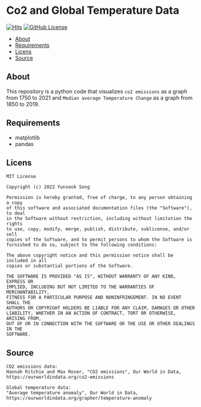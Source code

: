 # Co2 and Global Temperature Data
[![Hits](https://hits.seeyoufarm.com/api/count/incr/badge.svg?url=https%3A%2F%2Fgithub.com%2Fyuyuyunseok%2FCo2-and-Global-temperature-Data&count_bg=%23000000&title_bg=%23555555&icon=&icon_color=%23E7E7E7&title=hits&edge_flat=false)](https://hits.seeyoufarm.com)
[![GitHub License](https://img.shields.io/github/license/yuyuyunseok/Co2-and-Global-temperature-Data)](./LICENSE)

- [About](#about)<br>
- [Requirements](#requirements)<br>
- [Licens](#licens)<br>
- [Source](#source)<br>

## About
This repository is a python code that visualizes `co2 emissions` as a graph from 1750 to 2021 and `Median average Temperature Change` as a graph from 1850 to 2019.

## Requirements
- matplotlib
- pandas

## Licens
```
MIT License

Copyright (c) 2022 Yunseok Song

Permission is hereby granted, free of charge, to any person obtaining a copy
of this software and associated documentation files (the "Software"), to deal
in the Software without restriction, including without limitation the rights
to use, copy, modify, merge, publish, distribute, sublicense, and/or sell
copies of the Software, and to permit persons to whom the Software is
furnished to do so, subject to the following conditions:

The above copyright notice and this permission notice shall be included in all
copies or substantial portions of the Software.

THE SOFTWARE IS PROVIDED "AS IS", WITHOUT WARRANTY OF ANY KIND, EXPRESS OR
IMPLIED, INCLUDING BUT NOT LIMITED TO THE WARRANTIES OF MERCHANTABILITY,
FITNESS FOR A PARTICULAR PURPOSE AND NONINFRINGEMENT. IN NO EVENT SHALL THE
AUTHORS OR COPYRIGHT HOLDERS BE LIABLE FOR ANY CLAIM, DAMAGES OR OTHER
LIABILITY, WHETHER IN AN ACTION OF CONTRACT, TORT OR OTHERWISE, ARISING FROM,
OUT OF OR IN CONNECTION WITH THE SOFTWARE OR THE USE OR OTHER DEALINGS IN THE
SOFTWARE.
```

## Source
```
CO2 emissions data:
Hannah Ritchie and Max Roser, "CO2 emissions", Our World in Data, https://ourworldindata.org/co2-emissions

Global temperature data:
"Average temperature anomaly", Our World in Data, https://ourworldindata.org/grapher/temperature-anomaly
```

